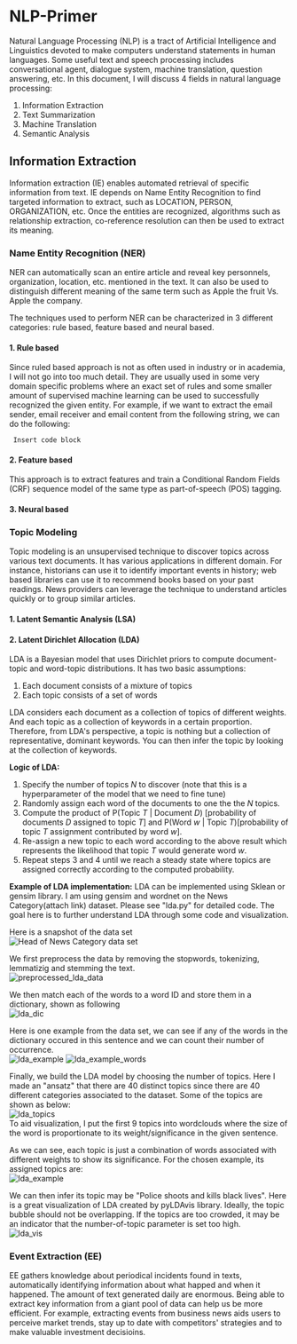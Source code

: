 # NLP-Primer
Natural Language Processing (NLP) is a tract of Artificial Intelligence and Linguistics devoted to make computers understand statements in human languages. Some useful text and speech processing includes conversational agent, dialogue system, machine translation, question answering, etc.
In this document, I will discuss 4 fields in natural language processing:
1. Information Extraction
2. Text Summarization
3. Machine Translation
4. Semantic Analysis

## Information Extraction
Information extraction (IE) enables automated retrieval of specific information from text. IE depends on Name Entity Recognition to find targeted information to extract, such as LOCATION, PERSON, ORGANIZATION, etc. Once the entities are recognized, algorithms such as relationship extraction, co-reference resolution can then be used to extract its meaning.

### Name Entity Recognition (NER)
NER can automatically scan an entire article and reveal key personnels, organization, location, etc. mentioned in the text. It can also be used to distinguish different meaning of the same term such as Apple the fruit Vs. Apple the company.

The techniques used to perform NER can be characterized in 3 different categories: rule based, feature based and neural based.
#### 1. Rule based
Since ruled based approach is not as often used in industry or in academia, I will not go into too much detail. They are usually used in some very domain specific problems where an exact set of rules and some smaller amount of supervised machine learning can be used to successfully recognized the given entity. For example, if we want to extract the email sender, email receiver and email content from the following string, we can do the following:
<pre><code> Insert code block </code></pre>

#### 2. Feature based 
This approach is to extract features and train a Conditional Random Fields (CRF) sequence model of the same type as part-of-speech (POS) tagging.

#### 3. Neural based

### Topic Modeling
Topic modeling is an unsupervised technique to discover topics across various text documents. It has various applications in different domain. For instance, historians can use it to identify important events in history; web based libraries can use it to recommend books based on your past readings. News providers can leverage the technique to understand articles quickly or to group similar articles.

#### 1. Latent Semantic Analysis (LSA)
#### 2. Latent Dirichlet Allocation (LDA)
LDA is a Bayesian model that uses Dirichlet priors to compute document-topic and word-topic distributions. It has two basic assumptions: <br/>
1. Each document consists of a mixture of topics
2. Each topic consists of a set of words<br/>

LDA considers each document as a collection of topics of different weights. And each topic as a collection of keywords in a certain proportion. Therefore, from LDA's perspective, a topic is nothing but a collection of representative, dominant keywords. You can then infer the topic by looking at the collection of keywords. <br/>

**Logic of LDA: <br/>**
1. Specify the number of topics *N* to discover (note that this is a hyperparameter of the model that we need to fine tune)
2. Randomly assign each word of the documents to one the the *N* topics.
3. Compute the product of P(Topic *T* | Document *D*) [probability of documents *D* assigned to topic *T*] and P(Word *w* | Topic *T*)[probability of topic *T* assignment contributed by word *w*].
4. Re-assign a new topic to each word according to the above result which represents the likelihood that topic *T* would generate word *w*.
5. Repeat steps 3 and 4 until we reach a steady state where topics are assigned correctly according to the computed probability.<br/>

**Example of LDA implementation:**
LDA can be implemented using Sklean or gensim library. I am using gensim and wordnet on the News Category(attach link) dataset. Please see "lda.py" for detailed code. The goal here is to further understand LDA through some code and visualization.

Here is a snapshot of the data set<br/>
![Head of News Category data set](https://user-images.githubusercontent.com/30851539/62175478-e8027c80-b30b-11e9-8a5b-3c86530a28ac.png)

We first preprocess the data by removing the stopwords, tokenizing, lemmatizig and stemming the text.<br/>
![preprocessed_lda_data](https://user-images.githubusercontent.com/30851539/62176348-1897e580-b30f-11e9-953f-4bcfa2a44408.png)

We then match each of the words to a word ID and store them in a dictionary, shown as following<br/>
![lda_dic](https://user-images.githubusercontent.com/30851539/62176473-affd3880-b30f-11e9-8778-c5ae016c849c.png)

Here is one example from the data set, we can see if any of the words in the dictionary occured in this sentence and we can count their number of occurrence.<br/>
![lda_example](https://user-images.githubusercontent.com/30851539/62182800-fa89af80-b325-11e9-87f7-50afcd83aee7.png)
![lda_example_words](https://user-images.githubusercontent.com/30851539/62182807-fd84a000-b325-11e9-9ad9-b9b8cba07be1.png)

Finally, we build the LDA model by choosing the number of topics. Here I made an "ansatz" that there are 40 distinct topics since there are 40 different categories associated to the dataset. Some of the topics are shown as below:<br/>
![lda_topics](https://user-images.githubusercontent.com/30851539/62182495-c8c41900-b324-11e9-832e-036777988e36.png)<br/>
To aid visualization, I put the first 9 topics into wordclouds where the size of the word is proportionate to its weight/significance in the given sentence.

As we can see, each topic is just a combination of words associated with different weights to show its significance.
For the chosen example, its assigned topics are:<br/>
![lda_example](https://user-images.githubusercontent.com/30851539/62182499-ccf03680-b324-11e9-9355-28fc098605be.png)

We can then infer its topic may be "Police shoots and kills black lives".
Here is a great visualization of LDA created by pyLDAvis library. Ideally, the topic bubble should not be overlapping. If the topics are too crowded, it may be an indicator that the number-of-topic parameter is set too high.<br/>
![lda_vis](https://user-images.githubusercontent.com/30851539/62178213-269d3480-b316-11e9-8547-7ba1ada5f74c.gif)

### Event Extraction (EE)
EE gathers knowledge about periodical incidents found in texts, automatically identifying information about what happed and when it happened. The amount of text generated daily are enormous. Being able to extract key information from a giant pool of data can help us be more efficient. For example, extracting events from business news aids users to perceive market trends, stay up to date with competitors' strategies and to make valuable investment decisioins.

